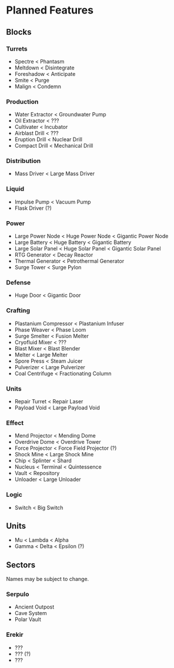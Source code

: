 # Planned Features

## Blocks

### Turrets

- Spectre < Phantasm
- Meltdown < Disintegrate
- Foreshadow < Anticipate
- Smite < Purge
- Malign < Condemn

### Production

- Water Extractor < Groundwater Pump
- Oil Extractor < ???
- Cultivater < Incubator
- Airblast Drill < ???
- Eruption Drill < Nuclear Drill
- Compact Drill < Mechanical Drill 

### Distribution

- Mass Driver < Large Mass Driver

### Liquid

- Impulse Pump < Vacuum Pump
- Flask Driver (?)

### Power

- Large Power Node < Huge Power Node < Gigantic Power Node
- Large Battery < Huge Battery < Gigantic Battery
- Large Solar Panel < Huge Solar Panel < Gigantic Solar Panel
- RTG Generator < Decay Reactor
- Thermal Generator < Petrothermal Generator
- Surge Tower < Surge Pylon

### Defense

- Huge Door < Gigantic Door

### Crafting

- Plastanium Compressor < Plastanium Infuser
- Phase Weaver < Phase Loom
- Surge Smelter < Fusion Melter
- Cryofluid Mixer < ???
- Blast Mixer < Blast Blender
- Melter < Large Melter
- Spore Press < Steam Juicer
- Pulverizer < Large Pulverizer
- Coal Centrifuge < Fractionating Column

### Units

- Repair Turret < Repair Laser
- Payload Void < Large Payload Void

### Effect

- Mend Projector < Mending Dome
- Overdrive Dome < Overdrive Tower
- Force Projector < Force Field Projector (?)
- Shock Mine < Large Shock Mine
- Chip < Splinter < Shard
- Nucleus < Terminal < Quintessence
- Vault < Repository
- Unloader < Large Unloader

### Logic

- Switch < Big Switch

## Units

- Mu < Lambda < Alpha
- Gamma < Delta < Epsilon (?)

## Sectors 

Names may be subject to change.

### Serpulo

- Ancient Outpost
- Cave System
- Polar Vault

### Erekir

- ???
- ??? (?)
- ???